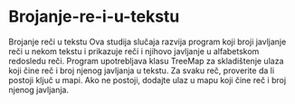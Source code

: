 # Brojanje-re-i-u-tekstu
Brojanje reči u tekstu Ova studija slučaja razvija program koji broji javljanje reči u nekom tekstu i prikazuje reči i njihovo javljanje u alfabetskom redosledu reči. Program upotrebljava klasu TreeMap za skladištenje ulaza koji čine reč i broj njenog javljanja u tekstu. Za svaku reč, proverite da li postoji ključ u mapi. Ako ne postoji, dodajte ulaz u mapu koji čine reč i broj njenog javljanja.
